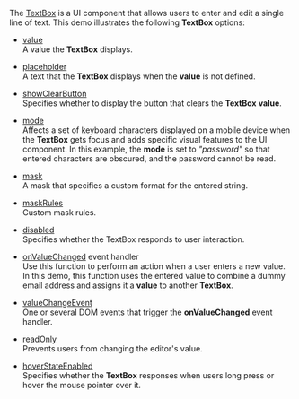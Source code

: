 The [TextBox](/Documentation/ApiReference/UI_Widgets/dxTextBox/) is a UI component that allows users to enter and edit a single line of text. This demo illustrates the following  **TextBox** options:

- [value](/Documentation/ApiReference/UI_Widgets/dxTextBox/Configuration/#value)     
A value the **TextBox** displays.

- [placeholder](/Documentation/ApiReference/UI_Widgets/dxTextBox/Configuration/#placeholder)       
A text that the **TextBox** displays when the **value** is not defined.

- [showClearButton](/Documentation/ApiReference/UI_Widgets/dxTextBox/Configuration/#showClearButton)        
Specifies whether to display the button that clears the **TextBox** **value**.

- [mode](/Documentation/ApiReference/UI_Widgets/dxTextBox/Configuration/#mode)        
Affects a set of keyboard characters displayed on a mobile device when the **TextBox** gets focus and adds specific visual features to the UI component. In this example, the **mode** is set to *"password"* so that entered characters are obscured, and the password cannot be read.

- [mask](/Documentation/ApiReference/UI_Widgets/dxTextBox/Configuration/#mask)        
A mask that specifies a custom format for the entered string.

- [maskRules](/Documentation/ApiReference/UI_Widgets/dxTextBox/Configuration/#maskRules)        
Custom mask rules.

- [disabled](/Documentation/ApiReference/UI_Widgets/dxTextBox/Configuration/#disabled)        
Specifies whether the TextBox responds to user interaction.

- [onValueChanged](/Documentation/ApiReference/UI_Widgets/dxTextBox/Configuration/#onValueChanged) event handler      
Use this function to perform an action when a user enters a new value. In this demo, this function uses the entered value to combine a dummy email address and assigns it a **value** to another **TextBox**.

- [valueChangeEvent](/Documentation/ApiReference/UI_Widgets/dxTextBox/Configuration/#valueChangeEvent)     
One or several DOM events that trigger the **onValueChanged** event handler.

- [readOnly](/Documentation/ApiReference/UI_Widgets/dxTextBox/Configuration/#readOnly)     
Prevents users from changing the editor's value.

- [hoverStateEnabled](/Documentation/ApiReference/UI_Widgets/dxTextBox/Configuration/#hoverStateEnabled)        
Specifies whether the **TextBox** responses when users long press or hover the mouse pointer over it.
